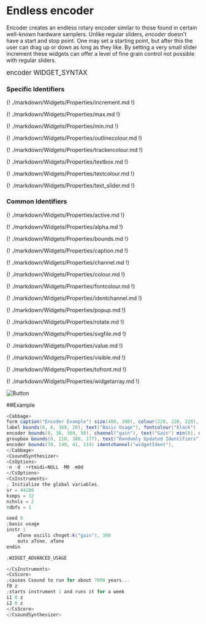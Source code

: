 # Endless encoder

Encoder creates an endless rotary encoder similar to those found in certain well-known hardware samplers. Unlike regular sliders, *encoder* doesn't have a start and stop point. One may set a starting point, but after this the user can drag up or down as long as they like. By setting a very small slider increment these widgets can offer a level of fine grain control not possible with regular sliders. 

<big></pre>
encoder WIDGET_SYNTAX
</pre></big>

### Specific Identifiers

{! ./markdown/Widgets/Properties/increment.md !} 

{! ./markdown/Widgets/Properties/max.md !} 

{! ./markdown/Widgets/Properties/min.md !} 

{! ./markdown/Widgets/Properties/outlinecolour.md !} 

{! ./markdown/Widgets/Properties/trackercolour.md !} 

{! ./markdown/Widgets/Properties/textbox.md !} 

{! ./markdown/Widgets/Properties/textcolour.md !} 

{! ./markdown/Widgets/Properties/text_slider.md !} 

### Common Identifiers

{! ./markdown/Widgets/Properties/active.md !}  

{! ./markdown/Widgets/Properties/alpha.md !}  

{! ./markdown/Widgets/Properties/bounds.md !}  

{! ./markdown/Widgets/Properties/caption.md !}  

{! ./markdown/Widgets/Properties/channel.md !}  

{! ./markdown/Widgets/Properties/colour.md !}  

{! ./markdown/Widgets/Properties/fontcolour.md !}   

{! ./markdown/Widgets/Properties/identchannel.md !}  

{! ./markdown/Widgets/Properties/popup.md !}  

{! ./markdown/Widgets/Properties/rotate.md !}  

{! ./markdown/Widgets/Properties/svgfile.md !} 

{! ./markdown/Widgets/Properties/value.md !}  

{! ./markdown/Widgets/Properties/visible.md !}  

{! ./markdown/Widgets/Properties/tofront.md !} 

{! ./markdown/Widgets/Properties/widgetarray.md !}  

<!--(End of identifiers)/-->

![Button](../images/encoder.gif)

##Example
<!--(Widget Example)/-->
```csharp
<Cabbage>
form caption("Encoder Example") size(400, 300), colour(220, 220, 220), pluginID("def1")
label bounds(8, 6, 368, 20), text("Basic Usage"), fontcolour("black")
encoder bounds(8, 38, 369, 50), channel("gain"), text("Gain") min(0), max(1), increment(.01) fontcolour(91, 46, 46, 255) textcolour(29, 29, 29, 255)
groupbox bounds(8, 110, 380, 177), text("Randomly Updated Identifiers")
encoder bounds(70, 140, 41, 119) identchannel("widgetIdent"),  
</Cabbage>
<CsoundSynthesizer>
<CsOptions>
-n -d -+rtmidi=NULL -M0 -m0d 
</CsOptions>
<CsInstruments>
; Initialize the global variables. 
sr = 44100
ksmps = 32
nchnls = 2
0dbfs = 1

seed 0 
;basic usage
instr 1
    aTone oscili chnget:k("gain"), 300
    outs aTone, aTone    
endin

;WIDGET_ADVANCED_USAGE

</CsInstruments>
<CsScore>
;causes Csound to run for about 7000 years...
f0 z
;starts instrument 1 and runs it for a week
i1 0 z
i2 0 z
</CsScore>
</CsoundSynthesizer>
```
<!--(Widget Example)/-->